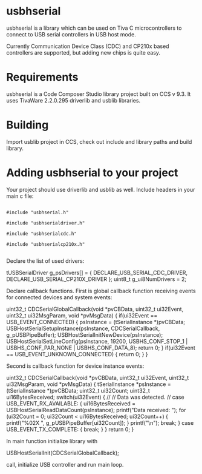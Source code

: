 # usbhserial

usbhserial is a library which can be used on Tiva C microcontrollers to connect to USB serial controllers in USB host mode.

Currently Communication Device Class (CDC) and CP210x based controllers are supported, but adding new chips is quite easy.

# Requirements

usbhserial is a Code Composer Studio library project built on CCS v 9.3. It uses TivaWare 2.2.0.295 driverlib and usblib libraries.

# Building

Import usblib project in CCS, check out include and library paths and build library.

# Adding usbhserial to your project

Your project should use driverlib and usblib as well. Include headers in your main c file:

<code>
#include "usbhserial.h"<br>
#include "usbhserialdriver.h"<br>
#include "usbhserialcdc.h"<br>
#include "usbhserialcp210x.h"<br>
</code>

Declare the list of used drivers:

tUSBSerialDriver g_psDrivers[] =
 {
  DECLARE_USB_SERIAL_CDC_DRIVER,
  DECLARE_USB_SERIAL_CP210X_DRIVER
 };
uint8_t g_ui8NumDrivers = 2;

Declare callback functions. First is global callback function receiving events for connected devices and system events:

uint32_t
 CDCSerialGlobalCallback(void *pvCBData, uint32_t ui32Event,
                   uint32_t ui32MsgParam, void *pvMsgData)
 {
     if(ui32Event == USB_EVENT_CONNECTED)
     {
         psInstance = (tSerialInstance *)pvCBData;
         USBHostSerialSetupInstance(psInstance, CDCSerialCallback, g_pUSBPipeBuffer);
         USBHostSerialInitNewDevice(psInstance);
         USBHostSerialSetLineConfig(psInstance, 19200, USBHS_CONF_STOP_1 | USBHS_CONF_PAR_NONE | USBHS_CONF_DATA_8);
         return 0;
     }
     if(ui32Event == USB_EVENT_UNKNOWN_CONNECTED)
     {
         return 0;
     }
 }

Second is callback function for device instance events:

uint32_t
 CDCSerialCallback(void *pvCBData, uint32_t ui32Event,
                   uint32_t ui32MsgParam, void *pvMsgData)
 {
     tSerialInstance *psInstance = (tSerialInstance *)pvCBData;
     uint32_t ui32Count;
     uint32_t ui16BytesReceived;
     switch(ui32Event)
     {
         //
         // Data was detected.
         //
         case USB_EVENT_RX_AVAILABLE:
         {
             ui16BytesReceived = USBHostSerialReadDataCount(psInstance);
             printf("Data received: ");
             for (ui32Count = 0; ui32Count < ui16BytesReceived; ui32Count++)
             {
                 printf("%02X ", g_pUSBPipeBuffer[ui32Count]);
             }
             printf("\n");
             break;
         }
         case USB_EVENT_TX_COMPLETE:
         {
             break;
         }
     }
     return 0;
 }

In main function  initialize library with 

USBHostSerialInit(CDCSerialGlobalCallback);

call, initialize USB controller and run main loop.
